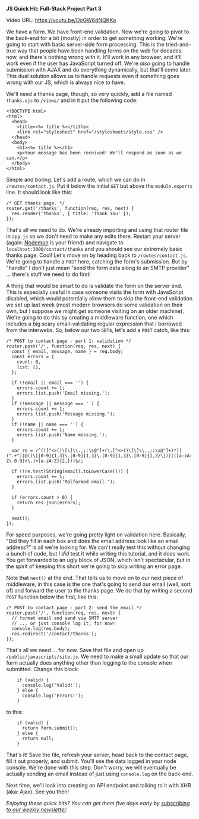 **JS Quick Hit: Full-Stack Project Part 3**

Video URL: https://youtu.be/DoGW6dNQKKo

We have a form. We have front-end validation. Now we're going to pivot to the back-end for a bit (mostly) in order to get something working. We're going to start with basic server-side form processing. This is the tried-and-true way that people have been handling forms on the web for decades now, and there's nothing wrong with it. It'll work in any browser, and it'll work even if the user has JavaScript turned off. We're _also_ going to handle submission with AJAX and do everything dynamically, but that'll come later. This dual solution allows us to handle requests even if something goes wrong with our JS, which is always nice to have.

We'll need a thanks page, though, so very quickly, add a file named `thanks.ejs` to `/views/` and in it put the following code:

```
<!DOCTYPE html>
<html>
  <head>
    <title><%= title %></title>
    <link rel="stylesheet" href="/stylesheets/style.css" />
  </head>
  <body>
    <h1><%= title %></h1>
    <p>Your message has been received! We'll respond as soon as we can.</p>
  </body>
</html>
```

Simple and boring. Let's add a route, which we can do in `/routes/contact.js`. Put it below the initial `GET` but above the `module.exports` line. It should look like this:

```
/* GET thanks page. */
router.get('/thanks', function(req, res, next) {
  res.render('thanks', { title: 'Thank You' });
});
```

That's all we need to do. We're already importing and using that router file in `app.js` so we don't need to make any edits there. Restart your server (again: [Nodemon](https://nodemon.io/) is your friend) and navigate to `localhost:3000/contact/thanks` and you should see our extremely basic thanks page. Cool! Let's move on by heading back to `/routes/contact.js`. We're going to handle a `POST` here, catching the form's submission. But by "handle" I don't just mean "send the form data along to an SMTP provider" &hellip; there's stuff we need to do first!

A thing that would be smart to do is validate the form on the server end. This is especially useful in case someone visits the form with JavaScript disabled, which would potentially allow them to skip the front-end validation we set up last week (most modern browsers do some validation on their own, but I suppose we might get someone visiting on an older machine). We're going to do this by creating a middleware function, one which includes a big scary email-validating regular expression that I borrowed from the interwebs. So, below our two `GET`s, let's add a `POST` catch, like this:

```
/* POST to contact page - part 1: validation */
router.post('/', function(req, res, next) {
  const { email, message, name } = req.body;
  const errors = {
    count: 0,
    list: [],
  };

  if (!email || email === '') {
    errors.count += 1;
    errors.list.push('Email missing.');
  }
  if (!message || message === '') {
    errors.count += 1;
    errors.list.push('Message missing.');
  }
  if (!name || name === '') {
    errors.count += 1;
    errors.list.push('Name missing.');
  }

  var re = /^(([^<>()\[\]\\.,;:\s@"]+(\.[^<>()\[\]\\.,;:\s@"]+)*)|(".+"))@((\[[0-9]{1,3}\.[0-9]{1,3}\.[0-9]{1,3}\.[0-9]{1,3}\])|(([a-zA-Z\-0-9]+\.)+[a-zA-Z]{2,}))$/;

  if (!re.test(String(email).toLowerCase())) {
    errors.count += 1;
    errors.list.push('Malformed email.');
  }

  if (errors.count > 0) {
    return res.json(errors);
  }

  next();
});
```

For speed purposes, we're going pretty light on validation here. Basically, "Did they fill in each box and does the email address look like an email address?" is all we're looking for. We can't really test this without changing a bunch of code, but I _did_ test it while writing this tutorial, and it does work. You get forwarded to an ugly block of JSON, which isn't spectacular, but in the spirit of keeping this short we're going to skip writing an error page.

Note that `next()` at the end. That tells us to move on to our next piece of middleware, in this case is the one that's going to send our email (well, sort of) and forward the user to the thanks page. We do that by writing a second `POST` function below the first, like this:

```
/* POST to contact page - part 2: send the email */
router.post('/', function(req, res, next) {
  // format email and send via SMTP server
  // ... or just console log it, for now!
  console.log(req.body);
  res.redirect('/contact/thanks');
});
```

That's all we need &hellip; for now. Save that file and open up `/public/javascripts/site.js`. We need to make a small update so that our form actually does anything other than logging to the console when submitted. Change this block:

```
    if (valid) {
      console.log('Valid!');
    } else {
      console.log('Errors!');
    }
```

to this:

```
    if (valid) {
      return form.submit();
    } else {
      return null;
    }
```

That's it! Save the file, refresh your server, head back to the contact page, fill it out properly, and submit. You'll see the data logged in your node console. We're done with this step. Don't worry, we will eventually be actually sending an email instead of just using `console.log` on the back-end.

Next time, we'll look into creating an API endpoint and talking to it with XHR (aka: Ajax). See you then!

_Enjoying these quick hits? You can get them five days early by [subscribing to our weekly newsletter](https://closebrace.com/newsletter/subscribe)._
